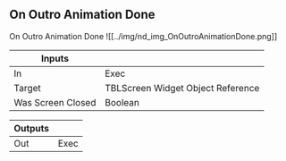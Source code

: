 ## On Outro Animation Done
On Outro Animation Done
![[../img/nd_img_OnOutroAnimationDone.png]]

|Inputs||
|--|--|
| In | Exec |
| Target | TBLScreen Widget Object Reference |
| Was Screen Closed | Boolean |

|Outputs||
|--|--|
| Out | Exec |
